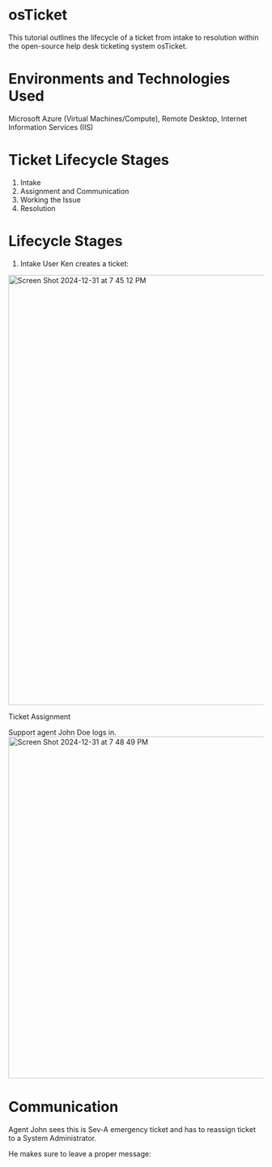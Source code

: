 # osTicket
This tutorial outlines the lifecycle of a ticket from intake to resolution within the open-source help desk ticketing system osTicket.
# Environments and Technologies Used
Microsoft Azure (Virtual Machines/Compute), Remote Desktop, Internet Information Services (IIS)
# Ticket Lifecycle Stages
1. Intake
2. Assignment and Communication
3. Working the Issue
4. Resolution
# Lifecycle Stages
1. Intake
User Ken creates a ticket:
<img width="848" alt="Screen Shot 2024-12-31 at 7 45 12 PM" src="https://github.com/user-attachments/assets/4b956ccb-e62f-4e7f-937b-5872bc44b76c" />

Ticket Assignment


Support agent John Doe logs in.
<img width="674" alt="Screen Shot 2024-12-31 at 7 48 49 PM" src="https://github.com/user-attachments/assets/4807ee76-88c1-4e8d-aa7c-4e0268cad8f0" />

# Communication


Agent John sees this is Sev-A emergency ticket and has to reassign ticket to a System Administrator.

He makes sure to leave a proper message:
